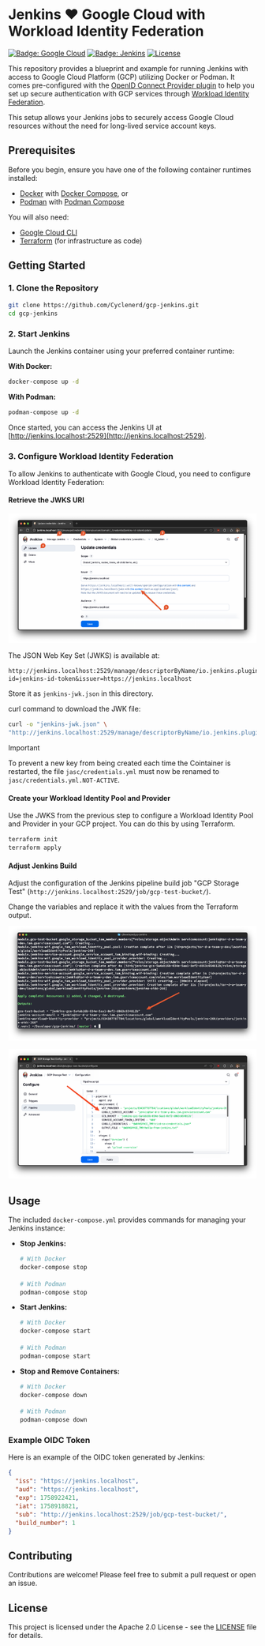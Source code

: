 # Jenkins ❤️ Google Cloud with Workload Identity Federation

[![Badge: Google Cloud](https://img.shields.io/badge/Google%20Cloud-%234285F4.svg?logo=google-cloud&logoColor=white)](https://cloud.google.com/iam/docs/workload-identity-federation)
[![Badge: Jenkins](https://img.shields.io/badge/Jenkins-D24939.svg?logo=jenkins&logoColor=white)](https://www.jenkins.io/)
[![License](https://img.shields.io/badge/License-Apache%202.0-blue.svg)](https://opensource.org/licenses/Apache-2.0)

This repository provides a blueprint and example for running Jenkins with access to Google Cloud Platform (GCP) utilizing Docker or Podman. It comes pre-configured with the [OpenID Connect Provider plugin](https://plugins.jenkins.io/oidc-provider/) to help you set up secure authentication with GCP services through [Workload Identity Federation](https://cloud.google.com/iam/docs/workload-identity-federation).

This setup allows your Jenkins jobs to securely access Google Cloud resources without the need for long-lived service account keys.

## Prerequisites

Before you begin, ensure you have one of the following container runtimes installed:

*   [Docker](https://docs.docker.com/get-started/get-docker/) with [Docker Compose](https://docs.docker.com/compose/install/), or
*   [Podman](https://podman.io/docs/installation) with [Podman Compose](https://github.com/containers/podman-compose)

You will also need:

*   [Google Cloud CLI](https://cloud.google.com/sdk/docs/install)
*   [Terraform](https://learn.hashicorp.com/tutorials/terraform/install-cli) (for infrastructure as code)

## Getting Started

### 1. Clone the Repository

```bash
git clone https://github.com/Cyclenerd/gcp-jenkins.git
cd gcp-jenkins
```

### 2. Start Jenkins

Launch the Jenkins container using your preferred container runtime:

**With Docker:**

```bash
docker-compose up -d
```

**With Podman:**

```bash
podman-compose up -d
```

Once started, you can access the Jenkins UI at [http://jenkins.localhost:2529](http://jenkins.localhost:2529).

### 3. Configure Workload Identity Federation

To allow Jenkins to authenticate with Google Cloud, you need to configure Workload Identity Federation:

#### Retrieve the JWKS URI

![Screenshot: Jenkins OIDC](./img/jenkins-oidc.png)

The JSON Web Key Set (JWKS) is available at:

```text
http://jenkins.localhost:2529/manage/descriptorByName/io.jenkins.plugins.oidc_provider.IdTokenFileCredentials/jwks?id=jenkins-id-token&issuer=https://jenkins.localhost
```

Store it as `jenkins-jwk.json` in this directory.

curl command to download the JWK file:

```bash
curl -o "jenkins-jwk.json" \
"http://jenkins.localhost:2529/manage/descriptorByName/io.jenkins.plugins.oidc_provider.IdTokenFileCredentials/jwks?id=jenkins-id-token&issuer=https://jenkins.localhost"
```

> [!IMPORTANT]
> To prevent a new key from being created each time the Cointainer is restarted, the file `jasc/credentials.yml` must now be renamed to `jasc/credentials.yml.NOT-ACTIVE`.

#### Create your Workload Identity Pool and Provider

Use the JWKS from the previous step to configure a Workload Identity Pool and Provider in your GCP project.
You can do this by using Terraform.

```bash
terraform init
terraform apply
```

#### Adjust Jenkins Build

Adjust the configuration of the Jenkins pipeline build job "GCP Storage Test" (`http://jenkins.localhost:2529/job/gcp-test-bucket/`).

Change the variables and replace it with the values from the Terraform output.

![Screenshot: Terraform Output](./img/terraform-output.png)

![Screenshot: Jenkins Pipeline](./img/jenkins-pipeline.png)

## Usage

The included `docker-compose.yml` provides commands for managing your Jenkins instance:

*   **Stop Jenkins:**
    ```bash
    # With Docker
    docker-compose stop

    # With Podman
    podman-compose stop
    ```

*   **Start Jenkins:**
    ```bash
    # With Docker
    docker-compose start

    # With Podman
    podman-compose start
    ```

*   **Stop and Remove Containers:**
    ```bash
    # With Docker
    docker-compose down

    # With Podman
    podman-compose down
    ```

### Example OIDC Token

Here is an example of the OIDC token generated by Jenkins:

```json
{
  "iss": "https://jenkins.localhost",
  "aud": "https://jenkins.localhost",
  "exp": 1758922421,
  "iat": 1758918821,
  "sub": "http://jenkins.localhost:2529/job/gcp-test-bucket/",
  "build_number": 1
}
```

## Contributing

Contributions are welcome! Please feel free to submit a pull request or open an issue.

## License

This project is licensed under the Apache 2.0 License - see the [LICENSE](LICENSE) file for details.
